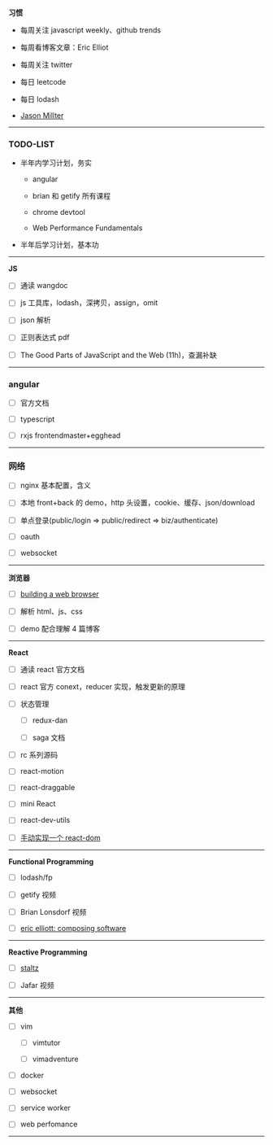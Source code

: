 **习惯**

- 每周关注 javascript weekly、github trends

- 每周看博客文章：Eric Elliot

- 每周关注 twitter

- 每日 leetcode

- 每日 lodash

- [Jason Millter](https://github.com/developit)

---

### TODO-LIST

- 半年内学习计划，务实

  - angular

  - brian 和 getify 所有课程

  - chrome devtool

  - Web Performance Fundamentals

- 半年后学习计划，基本功

---

**JS**

- [ ] 通读 wangdoc

- [ ] js 工具库，lodash，深拷贝，assign，omit

- [ ] json 解析

- [ ] 正则表达式 pdf

- [ ] The Good Parts of JavaScript and the Web (11h)，查漏补缺

---

### angular

- [ ] 官方文档

- [ ] typescript

- [ ] rxjs frontendmaster+egghead

---

### 网络

- [ ] nginx 基本配置，含义

- [ ] 本地 front+back 的 demo，http 头设置，cookie、缓存、json/download

- [ ] 单点登录(public/login => public/redirect => biz/authenticate)

- [ ] oauth

- [ ] websocket

---

**浏览器**

- [ ] [building a web browser](https://www.udacity.com/course/programming-languages--cs262)

- [ ] 解析 html、js、css

- [ ] demo 配合理解 4 篇博客

---

**React**

- [ ] 通读 react 官方文档

- [ ] react 官方 conext，reducer 实现，触发更新的原理

- [ ] 状态管理

  - [ ] redux-dan

  - [ ] saga 文档

- [ ] rc 系列源码

- [ ] react-motion

- [ ] react-draggable

- [ ] mini React

- [ ] react-dev-utils

- [ ] [手动实现一个 react-dom](https://www.zhihu.com/question/29380608/answer/2006336708)

---

**Functional Programming**

- [ ] lodash/fp

- [ ] getify 视频

- [ ] Brian Lonsdorf 视频

- [ ] [eric elliott: composing software](https://medium.com/javascript-scene/composing-software-the-book-f31c77fc3ddc)

---

**Reactive Programming**

- [ ] [staltz](https://gist.github.com/staltz/868e7e9bc2a7b8c1f754)

- [ ] Jafar 视频

---

**其他**

- [ ] vim

  - [ ] vimtutor

  - [ ] vimadventure

- [ ] docker

- [ ] websocket

- [ ] service worker

- [ ] web perfomance

---
